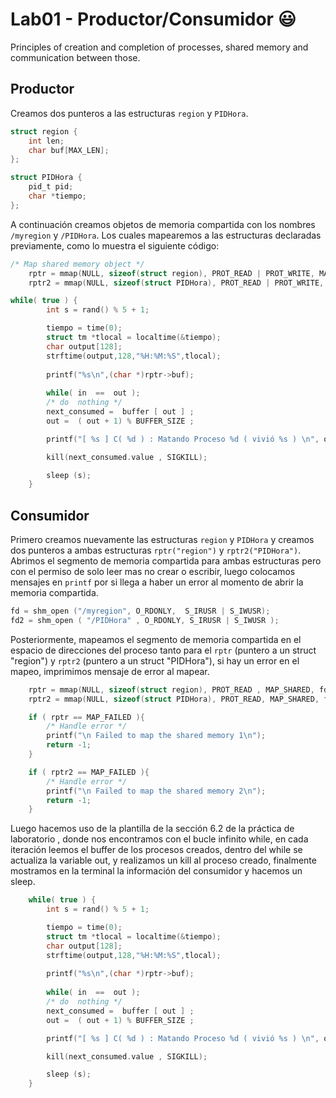 # Lab01 - Productor/Consumidor :smiley:
Principles of creation and completion of processes, shared memory and communication between those.

## Productor
Creamos dos punteros a las estructuras `region` y `PIDHora`.
```c
struct region {
    int len;
    char buf[MAX_LEN];
};

struct PIDHora {
    pid_t pid;
    char *tiempo;
};
```
A continuación creamos objetos de memoria compartida con los nombres `/myregion` y `/PIDHora`. Los cuales mapearemos a las estructuras declaradas previamente, como lo muestra el siguiente código:
```c
/* Map shared memory object */
    rptr = mmap(NULL, sizeof(struct region), PROT_READ | PROT_WRITE, MAP_SHARED, fd, 0);
    rptr2 = mmap(NULL, sizeof(struct PIDHora), PROT_READ | PROT_WRITE, MAP_SHARED, fd2, 0);
```
```c
while( true ) {
		int s = rand() % 5 + 1;

		tiempo = time(0);
        struct tm *tlocal = localtime(&tiempo);
        char output[128];
        strftime(output,128,"%H:%M:%S",tlocal);
	
		printf("%s\n",(char *)rptr->buf);
		
		while( in  ==  out );
		/* do  nothing */
		next_consumed =  buffer [ out ] ;
		out =  ( out + 1) % BUFFER_SIZE ;

		printf("[ %s ] C( %d ) : Matando Proceso %d ( vivió %s ) \n", output , getpid() , rptr2->pid, rptr2->tiempo);

		kill(next_consumed.value , SIGKILL);

		sleep (s);
	}
```

## Consumidor

Primero creamos nuevamente las estructuras `region` y `PIDHora` y creamos dos punteros a ambas estructuras `rptr("region")` y `rptr2("PIDHora")`.
Abrimos el segmento de memoria compartida para ambas estructuras pero con el permiso de solo leer mas no crear o escribir, luego colocamos mensajes en `printf` por si llega a haber un error al momento de abrir la memoria compartida.
```c
fd = shm_open ("/myregion", O_RDONLY,  S_IRUSR | S_IWUSR);
fd2 = shm_open ( "/PIDHora" , O_RDONLY, S_IRUSR | S_IWUSR );
```
Posteriormente, mapeamos el segmento de memoria compartida en el espacio de direcciones del proceso tanto para el `rptr` (puntero a un struct "region") y  `rptr2` (puntero a un struct "PIDHora"), si hay un error en el mapeo, imprimimos mensaje de error al mapear.
```c
	rptr = mmap(NULL, sizeof(struct region), PROT_READ , MAP_SHARED, fd, 0);
	rptr2 = mmap(NULL, sizeof(struct PIDHora), PROT_READ, MAP_SHARED, fd2, 0);

	if ( rptr == MAP_FAILED ){
        /* Handle error */
        printf("\n Failed to map the shared memory 1\n");
        return -1;
    }

	if ( rptr2 == MAP_FAILED ){
        /* Handle error */
        printf("\n Failed to map the shared memory 2\n");
        return -1;
    }
```
Luego hacemos uso de la plantilla de la sección 6.2 de la práctica de laboratorio , donde nos encontramos con el bucle infinito while, en cada iteración leemos el buffer de los procesos creados, dentro del while se actualiza la variable out, y realizamos un kill al proceso creado, finalmente mostramos en la terminal la información del consumidor y hacemos un sleep.
```c
	while( true ) {
		int s = rand() % 5 + 1;

		tiempo = time(0);
        struct tm *tlocal = localtime(&tiempo);
        char output[128];
        strftime(output,128,"%H:%M:%S",tlocal);
	
		printf("%s\n",(char *)rptr->buf);
		
		while( in  ==  out );
		/* do  nothing */
		next_consumed =  buffer [ out ] ;
		out =  ( out + 1) % BUFFER_SIZE ;

		printf("[ %s ] C( %d ) : Matando Proceso %d ( vivió %s ) \n", output , getpid() , rptr2->pid, rptr2->tiempo);

		kill(next_consumed.value , SIGKILL);

		sleep (s);
	}
```
